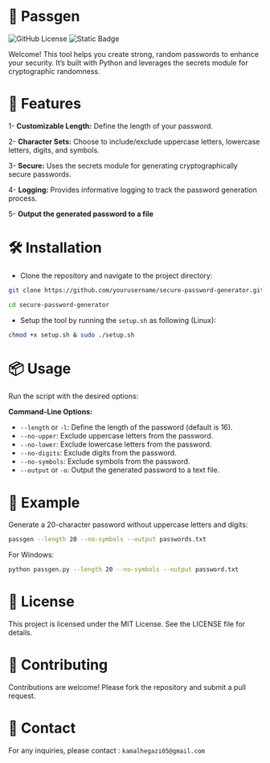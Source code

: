 # 🔐 Passgen
![GitHub License](https://img.shields.io/github/license/KamalHegazi/passgen)
![Static Badge](https://img.shields.io/badge/%203.12.5-ui?label=python&labelColor=gery&color=blue)

Welcome! This tool helps you create strong, random passwords to enhance your security. It’s built with Python and leverages the secrets module for cryptographic randomness.

# 🚀 Features
1- **Customizable Length:** Define the length of your password.

2- **Character Sets:** Choose to include/exclude uppercase letters, lowercase letters, digits, and symbols.

3- **Secure:** Uses the secrets module for generating cryptographically secure passwords.

4- **Logging:** Provides informative logging to track the password generation process.

5- **Output the generated password to a file**

# 🛠️ Installation
- Clone the repository and navigate to the project directory:

```sh
git clone https://github.com/yourusername/secure-password-generator.git
```
```sh
cd secure-password-generator
```

- Setup the tool by running the `setup.sh` as following (Linux):
```sh
chmod +x setup.sh & sudo ./setup.sh
```

# 📦 Usage
Run the script with the desired options:

**Command-Line Options:**

- `--length` or `-l`: Define the length of the password (default is 16).
- `--no-upper`: Exclude uppercase letters from the password.
- `--no-lower`: Exclude lowercase letters from the password.
- `--no-digits`: Exclude digits from the password.
- `--no-symbols`: Exclude symbols from the password.
- `--output` or `-o`: Output the generated password to a text file.

# 🧩 Example
Generate a 20-character password without uppercase letters and digits:

```sh
passgen --length 20 --no-symbols --output passwords.txt
```

For Windows:
```sh
python passgen.py --length 20 --no-symbols --output password.txt
```

# 📜 License
This project is licensed under the MIT License. See the LICENSE file for details.

# 🤝 Contributing
Contributions are welcome! Please fork the repository and submit a pull request.

# 📧 Contact
For any inquiries, please contact : `kamalhegazi05@gmail.com`
